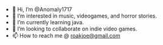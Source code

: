 - 👋 Hi, I’m @Anomaly1717
- 👀 I’m interested in music, videogames, and horror stories.
- 🌱 I’m currently learning java.
- 💞️ I’m looking to collaborate on indie video games.
- 📫 How to reach me @ roakjoe@gmail.com
